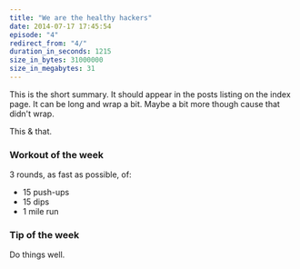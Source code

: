 ```yaml
---
title: "We are the healthy hackers"
date: 2014-07-17 17:45:54
episode: "4"
redirect_from: "4/"
duration_in_seconds: 1215
size_in_bytes: 31000000
size_in_megabytes: 31
---
```


This is the short summary. It should appear in the posts listing on the index
page. It can be long and wrap a bit. Maybe a bit more though cause that didn't
wrap.

This & that.

### Workout of the week

3 rounds, as fast as possible, of:

  - 15 push-ups
  - 15 dips
  - 1 mile run

### Tip of the week

Do things well.
